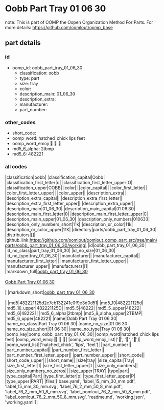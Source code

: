 # Oobb Part Tray 01 06 30  

note: This is part of OOMP the Oopen Organization Method For Parts. For more details: https://github.com/oomlout/oomp_base

##  part details





### id
* oomp_id: oobb_part_tray_01_06_30
  * classification: oobb
  * type: part
  * size: tray
  * color: 
  * description_main: 01_06_30
  * description_extra: 
  * manufacturer: 
  * part_number: 

### other_codes
* short_code: 
* oomp_word: hatched_chick lips feet
* oomp_word_emoji :hatched_chick: :lips: :feet:
* md5_6_alpha: 2tbmp
* md5_6: 482221

### all codes 
|classification|oobb|
|classification_capital|Oobb|
|classification_first_letter|o|
|classification_first_letter_upper|O|
|classification_upper|OOBB|
|color||
|color_capital||
|color_first_letter||
|color_first_letter_upper||
|color_upper||
|description_extra||
|description_extra_capital||
|description_extra_first_letter||
|description_extra_first_letter_upper||
|description_extra_upper||
|description_main|01_06_30|
|description_main_capital|01 06.30|
|description_main_first_letter|0|
|description_main_first_letter_upper|0|
|description_main_upper|01_06_30|
|description_only_numbers|010630|
|description_only_numbers_short|11k|
|description_or_color|11k|
|description_or_color_upper|11K|
|directory|parts/oobb_part_tray_01_06_30|
|distributors|[]|
|github_link|https://github.com/oomlout/oomlout_oomp_part_src/tree/main/parts/oobb_part_tray_01_06_30/working|
|id|oobb_part_tray_01_06_30|
|id_no_class|part_tray_01_06_30|
|id_no_size|01_06_30|
|id_no_type|tray_01_06_30|
|manufacturer||
|manufacturer_capital||
|manufacturer_first_letter||
|manufacturer_first_letter_upper||
|manufacturer_upper||
|manufacturers|[]|
|markdown_full|[oobb_part_tray_01_06_30](https://github.com/oomlout/oomlout_oomp_part_src/tree/main/parts/oobb_part_tray_01_06_30/working)<br>[](https://github.com/oomlout/oomlout_oomp_part_src/tree/main/parts/oobb_part_tray_01_06_30/working)<br>[Oobb Part Tray 01 06 30](https://github.com/oomlout/oomlout_oomp_part_src/tree/main/parts/oobb_part_tray_01_06_30/working)<br><br>|
|markdown_short|[oobb_part_tray_01_06_30](https://github.com/oomlout/oomlout_oomp_part_src/tree/main/parts/oobb_part_tray_01_06_30/working)<br><br>|
|md5|482221125d2c7cb132241e0f9e3d0d51|
|md5_10|482221125d|
|md5_10_upper|482221125D|
|md5_5|48222|
|md5_5_upper|48222|
|md5_6|482221|
|md5_6_alpha|2tbmp|
|md5_6_alpha_upper|2TBMP|
|md5_6_upper|482221|
|name|Oobb Part Tray 01 06 30|
|name_no_class|Part Tray 01 06 30|
|name_no_size|01 06 30|
|name_no_size_short|01 06 30|
|name_no_type|Tray 01 06 30|
|oomp_key|oomp_oobb_part_tray_01_06_30|
|oomp_word|hatched_chick lips feet|
|oomp_word_emoji|:hatched_chick: :lips: :feet:|
|oomp_word_emoji_list|[':hatched_chick:', ':lips:', ':feet:']|
|oomp_word_list|['hatched_chick', 'lips', 'feet']|
|part_number||
|part_number_capital||
|part_number_first_letter||
|part_number_first_letter_upper||
|part_number_upper||
|short_code||
|short_code_upper||
|short_name||
|size|tray|
|size_capital|Tray|
|size_first_letter|t|
|size_first_letter_upper|T|
|size_only_numbers||
|size_only_numbers_no_zeros||
|size_upper|TRAY|
|type|part|
|type_capital|Part|
|type_first_letter|p|
|type_first_letter_upper|P|
|type_upper|PART|
|files|['base.yaml', 'label_15_mm_30_mm.pdf', 'label_15_mm_30_mm.svg', 'label_76_2_mm_50_8_mm.pdf', 'label_76_2_mm_50_8_mm.svg', 'label_oomlout_76_2_mm_50_8_mm.pdf', 'label_oomlout_76_2_mm_50_8_mm.svg', 'readme.md', 'working.json', 'working.yaml']|
